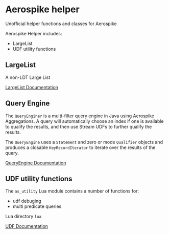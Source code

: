 # Aerospike helper
Unofficial helper functions and classes for Aerospike

Aerospike Helper includes:
- LargeList
- UDF utility functions

## LargeList
A non-LDT Large List

[LargeList Documentation](doc/LargeList.md)

## Query Engine
The `QueryEnginer` is a multi-filter query engine in Java using Aerospike Aggregations. A query will automatically choose an index if one is available to qualify the results, and then use Stream UDFs to further qualify the results.

The `QueryEngine` uses a `Statement` and zero or mode `Qualifier` objects and produces a closable `KeyRecordIterator` to iterate over the results of the query.


[QueryEngine Documentation](doc/query.md)

## UDF utility functions
The `as_utility` Lua module contains a number of functions for:
- udf debuging
- multi predicate queries

Lua directory `lua`

[UDF Documentation](doc/udf.md)
 
